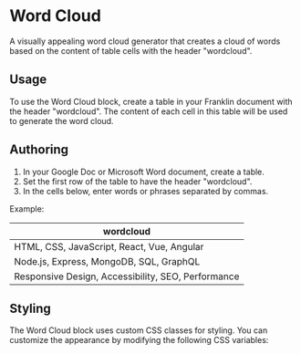# Word Cloud

A visually appealing word cloud generator that creates a cloud of words based on the content of table cells with the header "wordcloud".

## Usage

To use the Word Cloud block, create a table in your Franklin document with the header "wordcloud". The content of each cell in this table will be used to generate the word cloud.

## Authoring

1. In your Google Doc or Microsoft Word document, create a table.
2. Set the first row of the table to have the header "wordcloud".
3. In the cells below, enter words or phrases separated by commas.

Example:

| wordcloud |
|-----------|
| HTML, CSS, JavaScript, React, Vue, Angular |
| Node.js, Express, MongoDB, SQL, GraphQL |
| Responsive Design, Accessibility, SEO, Performance |

## Styling

The Word Cloud block uses custom CSS classes for styling. You can customize the appearance by modifying the following CSS variables:
